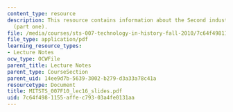 ```yaml
---
content_type: resource
description: This resource contains information about the Second industrial revolution
  (part one).
file: /media/courses/sts-007-technology-in-history-fall-2010/7c64f4981155affec79303a4fe0131aa_MITSTS_007F10_lec16_slides.pdf
file_type: application/pdf
learning_resource_types:
- Lecture Notes
ocw_type: OCWFile
parent_title: Lecture Notes
parent_type: CourseSection
parent_uid: 14ee9d7b-5639-3002-b279-d3a33a78c41a
resourcetype: Document
title: MITSTS_007F10_lec16_slides.pdf
uid: 7c64f498-1155-affe-c793-03a4fe0131aa
---
```

